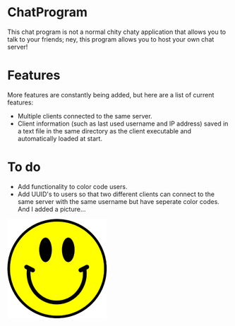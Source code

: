 # ChatProgram
This chat program is not a normal chity chaty application that allows you to talk to your friends; ney, this program allows you to host your own chat server!

# Features
More features are constantly being added, but here are a list of current features:
- Multiple clients connected to the same server.
- Client information (such as last used username and IP address) saved in a text file in the same directory as the client executable and automatically loaded at start.

# To do
- Add functionality to color code users.
- Add UUID's to users so that two different clients can connect to the same server with the same username but have seperate color codes.
And I added a picture...
<img src="smiley.png"/>